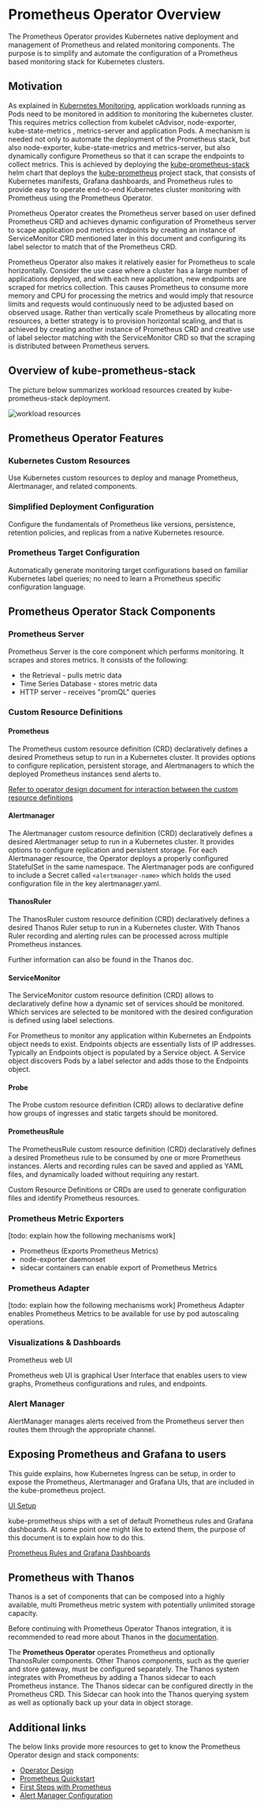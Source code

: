 # Prometheus Operator Overview

The Prometheus Operator provides Kubernetes native deployment and management of Prometheus and related monitoring components. The purpose is to simplify and automate the configuration of a Prometheus based monitoring stack for Kubernetes clusters.

## Motivation

As explained in [Kubernetes Monitoring](kubernetes-monitoring.md), application workloads running as Pods need to be monitored in addition to monitoring the kubernetes cluster. This requires metrics collection from kubelet cAdvisor, node-exporter, kube-state-metrics , metrics-server and application Pods. A mechanism is needed not only to automate the deployment of the Prometheus stack, but also node-exporter, kube-state-metrics and metrics-server, but also dynamically configure Prometheus so that it can scrape the endpoints to collect metrics. This is achieved by deploying the [kube-prometheus-stack](https://github.com/prometheus-community/helm-charts/tree/main/charts/kube-prometheus-stack) helm chart that deploys the [kube-prometheus](https://github.com/prometheus-operator/kube-prometheus) project stack, that consists of Kubernetes manifests, Grafana dashboards, and Prometheus rules to provide easy to operate end-to-end Kubernetes cluster monitoring with Prometheus using the Prometheus Operator.

Prometheus Operator creates the Prometheus server based on user defined Prometheus CRD and achieves dynamic configuration of Prometheus server to scape application pod metrics endpoints by creating an instance of ServiceMonitor CRD mentioned later in this document and configuring its label selector to match that of the Prometheus CRD.

Prometheus Operator also makes it relatively easier for Prometheus to scale horizontally. Consider the use case where a cluster has a large number of applications deployed, and with each new application, new endpoints are scraped for metrics collection. This causes Prometheus to consume more memory and CPU for processing the metrics and would imply that resource limits and requests would continuously need to be adjusted based on observed usage. Rather than vertically scale Prometheus by allocating more resources, a better strategy is to provision horizontal scaling, and that is achieved by creating another instance of Prometheus CRD and creative use of label selector matching with the ServiceMonitor CRD so that the scraping is distributed between Prometheus servers.

## Overview of kube-prometheus-stack

The picture below summarizes workload resources created by kube-prometheus-stack deployment.

![workload resources](prometheus-operator-workload-resources.jpg)

## Prometheus Operator Features

### Kubernetes Custom Resources

Use Kubernetes custom resources to deploy and manage Prometheus, Alertmanager, and related components.

### Simplified Deployment Configuration

Configure the fundamentals of Prometheus like versions, persistence, retention policies, and replicas from a native Kubernetes resource.

### Prometheus Target Configuration

Automatically generate monitoring target configurations based on familiar Kubernetes label queries; no need to learn a Prometheus specific configuration language.

## Prometheus Operator Stack Components

### Prometheus Server

Prometheus Server is the core component which performs monitoring. It scrapes and stores metrics. It consists of the following:

- the Retrieval - pulls metric data
- Time Series Database - stores metric data
- HTTP server - receives "promQL" queries

### Custom Resource Definitions

#### Prometheus

The Prometheus custom resource definition (CRD) declaratively defines a desired Prometheus setup to run in a Kubernetes cluster. It provides options to configure replication, persistent storage, and Alertmanagers to which the deployed Prometheus instances send alerts to.

[Refer to operator design document for interaction between the custom resource definitions](https://prometheus-operator.dev/docs/operator/design/)

#### Alertmanager

The Alertmanager custom resource definition (CRD) declaratively defines a desired Alertmanager setup to run in a Kubernetes cluster. It provides options to configure replication and persistent storage. For each Alertmanager resource, the Operator deploys a properly configured StatefulSet in the same namespace. The Alertmanager pods are configured to include a Secret called `<alertmanager-name>` which holds the used configuration file in the key alertmanager.yaml.

#### ThanosRuler

The ThanosRuler custom resource definition (CRD) declaratively defines a desired Thanos Ruler setup to run in a Kubernetes cluster. With Thanos Ruler recording and alerting rules can be processed across multiple Prometheus instances.

Further information can also be found in the Thanos doc.

#### ServiceMonitor

The ServiceMonitor custom resource definition (CRD) allows to declaratively define how a dynamic set of services should be monitored. Which services are selected to be monitored with the desired configuration is defined using label selections.  

For Prometheus to monitor any application within Kubernetes an Endpoints object needs to exist. Endpoints objects are essentially lists of IP addresses. Typically an Endpoints object is populated by a Service object. A Service object discovers Pods by a label selector and adds those to the Endpoints object.

#### Probe

The Probe custom resource definition (CRD) allows to declarative define how groups of ingresses and static targets should be monitored.

#### PrometheusRule

The PrometheusRule custom resource definition (CRD) declaratively defines a desired Prometheus rule to be consumed by one or more Prometheus instances. Alerts and recording rules can be saved and applied as YAML files, and dynamically loaded without requiring any restart.

Custom Resource Definitions or CRDs are used to generate configuration files and identify Prometheus resources.

### Prometheus Metric Exporters

[todo: explain how the following mechanisms work]

- Prometheus (Exports Prometheus Metrics)
- node-exporter daemonset
- sidecar containers can enable export of Prometheus Metrics

### Prometheus Adapter

[todo: explain how the following mechanisms work]
Prometheus Adapter enables Prometheus Metrics to be available for use by pod autoscaling operations.

### Visualizations & Dashboards

Prometheus web UI

Prometheus web UI is graphical User Interface that enables users to view graphs, Prometheus configurations and rules, and endpoints.

### Alert Manager

AlertManager manages alerts received from the Prometheus server then routes them through the appropriate channel.

## Exposing Prometheus and Grafana to users

This guide explains, how Kubernetes Ingress can be setup, in order to expose the Prometheus, Alertmanager and Grafana UIs, that are included in the kube-prometheus project.

[UI Setup](https://prometheus-operator.dev/docs/exposing-prometheus-alertmanager-grafana-ingress/)

kube-prometheus ships with a set of default Prometheus rules and Grafana dashboards. At some point one might like to extend them, the purpose of this document is to explain how to do this.

[Prometheus Rules and Grafana Dashboards](https://prometheus-operator.dev/docs/developing-prometheus-rules-and-grafana-dashboards/)

## Prometheus with Thanos

Thanos is a set of components that can be composed into a highly available, multi Prometheus metric system with potentially unlimited storage capacity.

Before continuing with Prometheus Operator Thanos integration, it is recommended to read more about Thanos in the [documentation](https://thanos.io/tip/thanos/getting-started.md/).

The **Prometheus Operator** operates Prometheus and optionally ThanosRuler components. Other Thanos components, such as the querier and store gateway, must be configured separately. The Thanos system integrates with Prometheus by adding a Thanos sidecar to each Prometheus instance. The Thanos sidecar can be configured directly in the Prometheus CRD. This Sidecar can hook into the Thanos querying system as well as optionally back up your data in object storage.

## Additional links

The below links provide more resources to get to know the Prometheus Operator design and stack components:

- [Operator Design](https://prometheus-operator.dev/docs/operator/design/)
- [Prometheus Quickstart](https://prometheus-operator.dev/docs/prologue/quick-start/)
- [First Steps with Prometheus](https://prometheus.io/docs/introduction/first_steps/)
- [Alert Manager Configuration](https://prometheus.io/docs/alerting/latest/configuration/)
